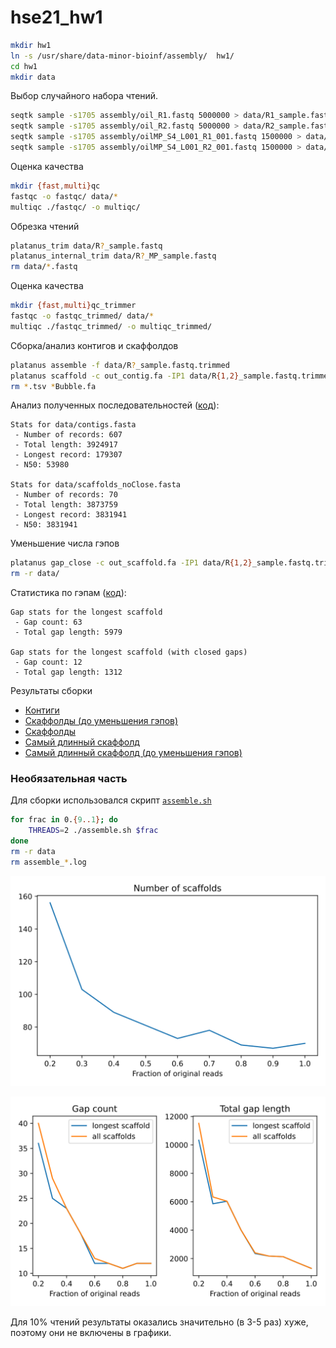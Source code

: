 # hse21_hw1

```bash
mkdir hw1
ln -s /usr/share/data-minor-bioinf/assembly/  hw1/
cd hw1
mkdir data
```

Выбор случайного набора чтений.

```bash
seqtk sample -s1705 assembly/oil_R1.fastq 5000000 > data/R1_sample.fastq
seqtk sample -s1705 assembly/oil_R2.fastq 5000000 > data/R2_sample.fastq
seqtk sample -s1705 assembly/oilMP_S4_L001_R1_001.fastq 1500000 > data/R1_MP_sample.fastq
seqtk sample -s1705 assembly/oilMP_S4_L001_R2_001.fastq 1500000 > data/R2_MP_sample.fastq
```

Оценка качества

```bash
mkdir {fast,multi}qc
fastqc -o fastqc/ data/*
multiqc ./fastqc/ -o multiqc/
```
<!-- здесь нужно вставить результаты -->

Обрезка чтений
```bash
platanus_trim data/R?_sample.fastq
platanus_internal_trim data/R?_MP_sample.fastq
rm data/*.fastq
```
Оценка качества

```bash
mkdir {fast,multi}qc_trimmer
fastqc -o fastqc_trimmed/ data/*
multiqc ./fastqc_trimmed/ -o multiqc_trimmed/
```

<!-- здесь нужно вставить результаты -->

Сборка/анализ контигов и скаффолдов

```bash
platanus assemble -f data/R?_sample.fastq.trimmed
platanus scaffold -c out_contig.fa -IP1 data/R{1,2}_sample.fastq.trimmed -OP2 data/R{1,2}_MP_sample.fastq.int_trimmed
rm *.tsv *Bubble.fa
```

Анализ полученных последовательностей ([код](./src/hw1.ipynb)):

```
Stats for data/contigs.fasta
 - Number of records: 607
 - Total length: 3924917
 - Longest record: 179307
 - N50: 53980

Stats for data/scaffolds_noClose.fasta
 - Number of records: 70
 - Total length: 3873759
 - Longest record: 3831941
 - N50: 3831941
```

Уменьшение числа гэпов

```bash
platanus gap_close -c out_scaffold.fa -IP1 data/R{1,2}_sample.fastq.trimmed -OP2 data/R{1,2}_MP_sample.fastq.int_trimmed
rm -r data/
```

Статистика по гэпам ([код](./src/hw1.ipynb)):

```
Gap stats for the longest scaffold
 - Gap count: 63
 - Total gap length: 5979

Gap stats for the longest scaffold (with closed gaps)
 - Gap count: 12
 - Total gap length: 1312
```

Результаты сборки
* [Контиги](./data/contigs.fasta)
* [Скаффолды (до уменьшения гэпов)](./data/scaffolds_noClose.fasta)
* [Скаффолды](./data/scaffolds.fasta)
*  [Самый длинный скаффолд](./data/longest.fasta)
*  [Самый длинный скаффолд (до уменьшения гэпов)](./data/longest_noClose.fasta)

### Необязательная часть

Для сборки использовался скрипт [`assemble.sh`](./src/assemble.sh)

```bash
for frac in 0.{9..1}; do
    THREADS=2 ./assemble.sh $frac
done
rm -r data
rm assemble_*.log
```

![Scaffold count](./img/scaff.svg)

![Gap stats](./img/gaps.svg)

Для 10% чтений результаты оказались значительно (в 3-5 раз) хуже, поэтому они не включены в графики.
